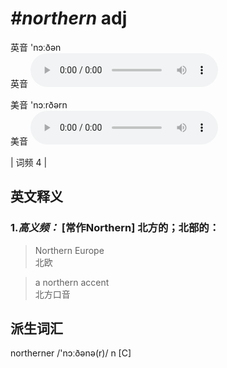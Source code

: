 # ***\#northern*** adj
英音 'nɔːðən  
英音
<audio src="./media/northern-B.aac" controls="controls"></audio>

美音 'nɔːrðərn  
美音
<audio src="./media/northern.aac" controls="controls"></audio>



| 词频 4 |  

英文释义
---
### 1.*高义频：* **[常作Northern] 北方的；北部的：**  

 > Northern Europe   
 > 北欧    

 > a northern accent   
 > 北方口音    


派生词汇
---
northerner /'nɔːðənə(r)/ n [C]  

